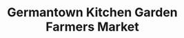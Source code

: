 ---
title: "Germantown Kitchen Garden Farmers Market"
url: /philadelphia/germantown-kitchen-garden-farmers-market/
shop: Hofladen
---